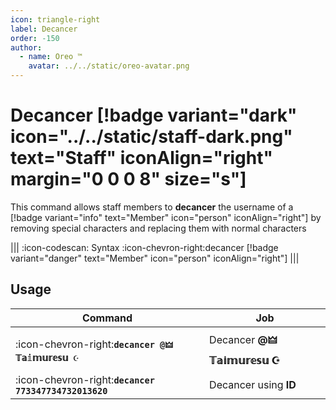```yaml
---
icon: triangle-right
label: Decancer
order: -150
author:
  - name: Oreo ™
    avatar: ../../static/oreo-avatar.png
---
```


# Decancer [!badge variant="dark" icon="../../static/staff-dark.png" text="Staff" iconAlign="right" margin="0 0 0 8" size="s"]

This command allows staff members to **decancer** the username of a [!badge variant="info" text="Member" icon="person" iconAlign="right"] by removing special characters and replacing them with normal characters

||| :icon-codescan: Syntax
:icon-chevron-right:decancer [!badge variant="danger" text="Member" icon="person" iconAlign="right"]
|||

## Usage

| Command                                               | Job                         |
| ----------------------------------------------------- | --------------------------- |
| :icon-chevron-right:**`decancer @🜲 𝕋𝕒𝕚𝕞𝕦𝕣𝕖𝕤𝕦 ☪`**     | Decancer **@🜲 𝕋𝕒𝕚𝕞𝕦𝕣𝕖𝕤𝕦 ☪** |
| :icon-chevron-right:**`decancer 773347734732013620`** | Decancer using **ID**       |
